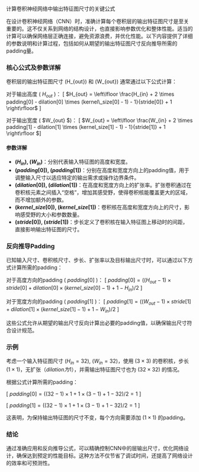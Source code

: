 计算卷积神经网络中输出特征图尺寸的关键公式

在设计卷积神经网络（CNN）时，准确计算每个卷积层的输出特征图尺寸是至关重要的。这不仅关系到网络的结构设计，也直接影响参数优化和整体性能。适当的计算可以确保网络层正确连接，避免资源浪费，并优化性能。以下内容提供了详细的参数说明和计算过程，包括如何从期望的输出特征图尺寸反向推导所需的padding量。

### 核心公式及参数详解
卷积层的输出特征图尺寸 \(H_{out}\) 和 \(W_{out}\) 通常通过以下公式计算：

对于输出高度 \( $H_{out}$ \)：
\[ $H_{out} = \left\lfloor \frac{H_{in} + 2 \times padding[0] - dilation[0] \times (kernel\_size[0] - 1) - 1}{stride[0]} + 1 \right\rfloor$ \]

对于输出宽度 \( $W_{out} $\)：
\[ $W_{out} = \left\lfloor \frac{W_{in} + 2 \times padding[1] - dilation[1] \times (kernel\_size[1] - 1) - 1}{stride[1]} + 1 \right\rfloor $\]

#### 参数详解
- **\($H_{in}$\), \($W_{in}$\)**：分别代表输入特征图的高度和宽度。
- **\($padding[0]$\), \($padding[1]$\)**：分别在高度和宽度方向上的padding值，用于调整输入尺寸以适应特定的输出需求或操作边界条件。
- **\($dilation[0]$\), \($dilation[1]$\)**：在高度和宽度方向上的扩张率。扩张卷积通过在卷积核元素之间插入“空格”，增加其感受野，使得卷积核能覆盖更大的区域，而不增加额外的参数。
- **\($kernel\_size[0]$\), \($kernel\_size[1]$\)**：卷积核在高度和宽度方向上的尺寸，影响感受野的大小和参数数量。
- **\($stride[0]$\), \($stride[1]$\)**：步长定义了卷积核在输入特征图上移动时的间距，直接影响输出特征图的尺寸。

### 反向推导Padding
已知输入尺寸、卷积核尺寸、步长、扩张率以及目标输出尺寸时，可以通过以下方式计算所需的padding：

对于高度方向的padding \( $padding[0]$ \)：
\[ $padding[0] = \left(\left(H_{out} - 1\right) \times stride[0] + dilation[0] \times (kernel\_size[0] - 1) + 1 - H_{in}\right) / 2$ \]

对于宽度方向的padding \( $padding[1]$ \)：
\[ $padding[1] = \left(\left(W_{out} - 1\right) \times stride[1] + dilation[1] \times (kernel\_size[1] - 1) + 1 - W_{in}\right) / 2$ \]

这些公式允许从期望的输出尺寸反向计算出必要的padding值，以确保输出尺寸符合设计规范。

### 示例
考虑一个输入特征图尺寸 \($H_{in} = 32$\), \($W_{in} = 32$\)，使用 \($3 \times 3$\) 的卷积核，步长 \($1 \times 1$\)，无扩张（$dilation为1$），并需输出特征图尺寸也为 \($32 \times 32$\) 的情况。

根据公式计算所需的padding：

\[ $padding[0] = \left(\left(32 - 1\right) \times 1 + 1 \times (3 - 1) + 1 - 32\right) / 2 = 1$ \]

\[ $padding[1] = \left(\left(32 - 1\right) \times 1 + 1 \times (3 - 1) + 1 - 32\right) / 2 = 1$ \]

这表明，为保持输出特征图的尺寸不变，每个方向需要添加 \($1 \times 1$\) 的padding。

### 结论

通过准确应用和反向推导公式，可以精确控制CNN中的层输出尺寸，优化网络设计，确保达到预定的性能目标。这种方法不仅节省了调试时间，还提高了网络设计的效率和可预测性。